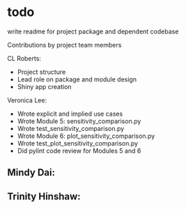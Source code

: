 # todo

write readme for project package and dependent codebase

Contributions by project team members

CL Roberts:
- Project structure
- Lead role on package and module design
- Shiny app creation

Veronica Lee:
- Wrote explicit and implied use cases
- Wrote Module 5: sensitivity_comparison.py
- Wrote test_sensitivity_comparison.py
- Wrote Module 6: plot_sensitivity_comparison.py
- Wrote test_plot_sensitivity_comparison.py
- Did pylint code review for Modules 5 and 6

Mindy Dai:
- 

Trinity Hinshaw:
- 
